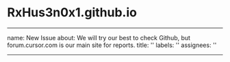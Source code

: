 # RxHus3n0x1.github.io

---
name: New Issue
about: We will try our best to check Github, but forum.cursor.com is our main site
  for reports.
title: ''
labels: ''
assignees: ''

---
